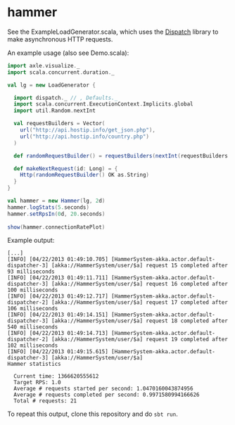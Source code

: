 hammer
======

See the ExampleLoadGenerator.scala, which uses the
[Dispatch](http://dispatch.databinder.net/Dispatch.html) library to make asynchronous
HTTP requests.

An example usage (also see Demo.scala):

```scala
import axle.visualize._
import scala.concurrent.duration._

val lg = new LoadGenerator {

  import dispatch._ // , Defaults._
  import scala.concurrent.ExecutionContext.Implicits.global
  import util.Random.nextInt

  val requestBuilders = Vector(
    url("http://api.hostip.info/get_json.php"),
    url("http://api.hostip.info/country.php")
  )

  def randomRequestBuilder() = requestBuilders(nextInt(requestBuilders.size))

  def makeNextRequest(id: Long) = {
    Http(randomRequestBuilder() OK as.String)
  }
}

val hammer = new Hammer(lg, 2d)
hammer.logStats(5.seconds)
hammer.setRpsIn(0d, 20.seconds)
    
show(hammer.connectionRatePlot)
```

Example output:

```
[...]
[INFO] [04/22/2013 01:49:10.705] [HammerSystem-akka.actor.default-dispatcher-3] [akka://HammerSystem/user/$a] request 15 completed after 93 milliseconds
[INFO] [04/22/2013 01:49:11.711] [HammerSystem-akka.actor.default-dispatcher-3] [akka://HammerSystem/user/$a] request 16 completed after 100 milliseconds
[INFO] [04/22/2013 01:49:12.717] [HammerSystem-akka.actor.default-dispatcher-2] [akka://HammerSystem/user/$a] request 17 completed after 106 milliseconds
[INFO] [04/22/2013 01:49:14.151] [HammerSystem-akka.actor.default-dispatcher-3] [akka://HammerSystem/user/$a] request 18 completed after 540 milliseconds
[INFO] [04/22/2013 01:49:14.713] [HammerSystem-akka.actor.default-dispatcher-2] [akka://HammerSystem/user/$a] request 19 completed after 102 milliseconds
[INFO] [04/22/2013 01:49:15.615] [HammerSystem-akka.actor.default-dispatcher-3] [akka://HammerSystem/user/$a] 
Hammer statistics

  Current time: 1366620555612
  Target RPS: 1.0
  Average # requests started per second: 1.0470160043874956
  Average # requests completed per second: 0.9971580994166626
  Total # requests: 21
```

To repeat this output, clone this repository and do `sbt run`.
